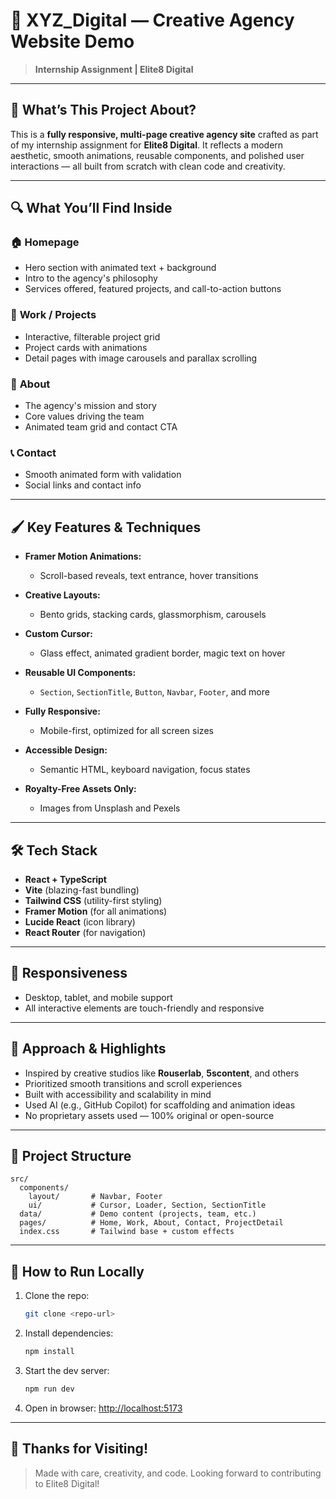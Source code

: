 # 🎨 XYZ\_Digital — Creative Agency Website Demo

> **Internship Assignment | Elite8 Digital**

---

## 🚀 What’s This Project About?

This is a **fully responsive, multi-page creative agency site** crafted as part of my internship assignment for **Elite8 Digital**. It reflects a modern aesthetic, smooth animations, reusable components, and polished user interactions — all built from scratch with clean code and creativity.

---

## 🔍 What You’ll Find Inside

### 🏠 **Homepage**

* Hero section with animated text + background
* Intro to the agency's philosophy
* Services offered, featured projects, and call-to-action buttons

### 🎨 **Work / Projects**

* Interactive, filterable project grid
* Project cards with animations
* Detail pages with image carousels and parallax scrolling

### 👥 **About**

* The agency's mission and story
* Core values driving the team
* Animated team grid and contact CTA

### 📞 **Contact**

* Smooth animated form with validation
* Social links and contact info

---

## 🖌️ Key Features & Techniques

* **Framer Motion Animations:**

  * Scroll-based reveals, text entrance, hover transitions
* **Creative Layouts:**

  * Bento grids, stacking cards, glassmorphism, carousels
* **Custom Cursor:**

  * Glass effect, animated gradient border, magic text on hover
* **Reusable UI Components:**

  * `Section`, `SectionTitle`, `Button`, `Navbar`, `Footer`, and more
* **Fully Responsive:**

  * Mobile-first, optimized for all screen sizes
* **Accessible Design:**

  * Semantic HTML, keyboard navigation, focus states
* **Royalty-Free Assets Only:**

  * Images from Unsplash and Pexels

---

## 🛠️ Tech Stack

* **React + TypeScript**
* **Vite** (blazing-fast bundling)
* **Tailwind CSS** (utility-first styling)
* **Framer Motion** (for all animations)
* **Lucide React** (icon library)
* **React Router** (for navigation)

---

## 📱 Responsiveness

* Desktop, tablet, and mobile support
* All interactive elements are touch-friendly and responsive

---

## 🌌 Approach & Highlights

* Inspired by creative studios like **Rouserlab**, **5scontent**, and others
* Prioritized smooth transitions and scroll experiences
* Built with accessibility and scalability in mind
* Used AI (e.g., GitHub Copilot) for scaffolding and animation ideas
* No proprietary assets used — 100% original or open-source

---

## 📂 Project Structure

```
src/
  components/
    layout/       # Navbar, Footer
    ui/           # Cursor, Loader, Section, SectionTitle
  data/           # Demo content (projects, team, etc.)
  pages/          # Home, Work, About, Contact, ProjectDetail
  index.css       # Tailwind base + custom effects
```

---

## 📃 How to Run Locally

1. Clone the repo:

   ```bash
   git clone <repo-url>
   ```
2. Install dependencies:

   ```bash
   npm install
   ```
3. Start the dev server:

   ```bash
   npm run dev
   ```
4. Open in browser: [http://localhost:5173](http://localhost:5173)

---

## 🙏 Thanks for Visiting!

> Made with care, creativity, and code. Looking forward to contributing to Elite8 Digital!
